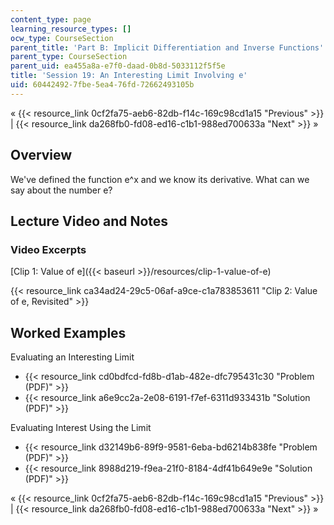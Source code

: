 ```yaml
---
content_type: page
learning_resource_types: []
ocw_type: CourseSection
parent_title: 'Part B: Implicit Differentiation and Inverse Functions'
parent_type: CourseSection
parent_uid: ea455a8a-e7f0-daad-0b8d-5033112f5f5e
title: 'Session 19: An Interesting Limit Involving e'
uid: 60442492-7fbe-5ea4-76fd-72662493105b
---
```


« {{< resource_link 0cf2fa75-aeb6-82db-f14c-169c98cd1a15 "Previous" >}} | {{< resource_link da268fb0-fd08-ed16-c1b1-988ed700633a "Next" >}} »

Overview
--------

We've defined the function e^x and we know its derivative. What can we say about the number e?

Lecture Video and Notes
-----------------------

### Video Excerpts

[Clip 1: Value of e]({{< baseurl >}}/resources/clip-1-value-of-e)

{{< resource_link ca34ad24-29c5-06af-a9ce-c1a783853611 "Clip 2: Value of e, Revisited" >}}

Worked Examples
---------------

Evaluating an Interesting Limit

*   {{< resource_link cd0bdfcd-fd8b-d1ab-482e-dfc795431c30 "Problem (PDF)" >}}
*   {{< resource_link a6e9cc2a-2e08-6191-f7ef-6311d933431b "Solution (PDF)" >}}

Evaluating Interest Using the Limit

*   {{< resource_link d32149b6-89f9-9581-6eba-bd6214b838fe "Problem (PDF)" >}}
*   {{< resource_link 8988d219-f9ea-21f0-8184-4df41b649e9e "Solution (PDF)" >}}

« {{< resource_link 0cf2fa75-aeb6-82db-f14c-169c98cd1a15 "Previous" >}} | {{< resource_link da268fb0-fd08-ed16-c1b1-988ed700633a "Next" >}} »